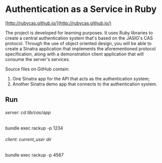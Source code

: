 # Authentication as a Service in Ruby
[http://rubycas.github.io/](http://rubycas.github.io/)

The project is developed for learning purposes. It uses Ruby libraries to create a central authentication system that's based on the JASIG's CAS protocol. Through the use of object oriented design, you will be able to create a Sinatra application that implements the aforementioned protocol specification, along with a demonstration client application that will consume the server's services.

Source files on GitHub contain:

1. One Sinatra app for the API that acts as the authentication system;
2. Another Sinatra demo app that connects to the authentication system.

## Run
###### server: cd lib/cas/app
bundle exec rackup -p 1234

###### client: current_user dir
bundle exec rackup -p 4567
